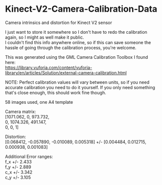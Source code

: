 # Kinect-V2-Camera-Calibration-Data  
Camera intrinsics and distortion for Kinect V2 sensor  

I just want to store it somewhere so I don't have to redo the calibration again, so I might as well make it public.   
I couldn't find this info anywhere online, so if this can save someone the hassle of going through the calibration process, you're welcome.

This was generated using the GML Camera Calibration Toolbox I found here:  
https://library.vuforia.com/content/vuforia-library/en/articles/Solution/external-camera-calibration.html

NOTE: Perfect calibration values will vary between units, so if you need accurate calibration you need to do it yourself. If you only need something that's close enough, this should work fine though.

58 images used, one A4 template

Camera matrix:  
[1071.062, 0, 973.732,  
0, 1074.326, 491.147,  
0, 0, 1]  

Distortion:  
[0.068412, -0.057890, -0.010089, 0.005318] +/- [0.004484, 0.012715, 0.000938, 0.001083]  

Additional Error ranges:  
f_x +/- 2.433  
f_y +/- 2.889  
c_x +/- 3.342  
c_y +/- 3.105  
